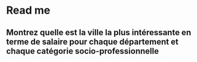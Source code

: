 # Read me

## Montrez quelle est la ville la plus intéressante en terme de salaire pour chaque département et chaque catégorie socio-professionnelle
